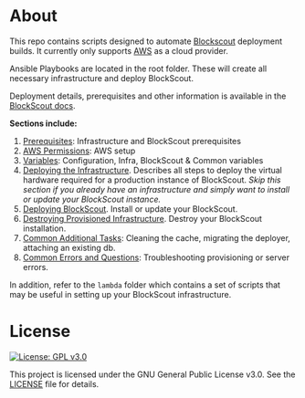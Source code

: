 # About

This repo contains scripts designed to automate [Blockscout](https://github.com/poanetwork/blockscout) deployment builds. It currently only supports [AWS](#AWS) as a cloud provider. 

Ansible Playbooks are located in the root folder. These will create all necessary infrastructure and deploy BlockScout.

Deployment details, prerequisites and other information is available in the [BlockScout docs](https://docs.blockscout.com/for-developers/ansible-deployment). 

**Sections include:**

1. [Prerequisites](https://docs.blockscout.com/for-developers/ansible-deployment/prerequisites): Infrastructure and BlockScout prerequisites
2. [AWS Permissions](https://docs.blockscout.com/for-developers/ansible-deployment/aws-permissions): AWS setup
3. [Variables](https://docs.blockscout.com/for-developers/ansible-deployment/variables): Configuration, Infra, BlockScout & Common variables
4. [Deploying the Infrastructure](https://docs.blockscout.com/for-developers/ansible-deployment/deploying-the-blockscout-infrastructure). Describes all steps to deploy the virtual hardware required for a production instance of BlockScout. *Skip this section if you already have an infrastructure and simply want to install or update your BlockScout instance.*
5. [Deploying BlockScout](https://docs.blockscout.com/for-developers/ansible-deployment/deploying-blockscout). Install or update your BlockScout.
6. [Destroying Provisioned Infrastructure](https://docs.blockscout.com/for-developers/ansible-deployment/destroying-provisioned-infrastructure). Destroy your BlockScout installation.
7. [Common Additional Tasks](https://docs.blockscout.com/for-developers/ansible-deployment/common-additional-tasks): Cleaning the cache, migrating the deployer, attaching an existing db.
8. [Common Errors and Questions](https://docs.blockscout.com/for-developers/ansible-deployment/common-errors-and-questions): Troubleshooting provisioning or server errors.


In addition, refer to the `lambda` folder which contains a set of scripts that may be useful in setting up your BlockScout infrastructure.

# License

[![License: GPL v3.0](https://img.shields.io/badge/License-GPL%20v3-blue.svg)](https://www.gnu.org/licenses/gpl-3.0)

This project is licensed under the GNU General Public License v3.0. See the [LICENSE](LICENSE) file for details.